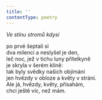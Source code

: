 ```yaml
---
title: ''
contentType: poetry
---
```


<section>

_Ve stínu stromů kdysi_

po prvé šeptali si  
dva milenci a neslyšel je den,  
leč noc, jež v tichu luny přítelkyně  
je skryla v šerém klíně:  
tak byly svědky našich objímání  
jen hvězdy v obloze a květy v stráni.  
Ale já, hvězdy, květy, přísahám,  
chci ještě víc, než mám.

</section>
